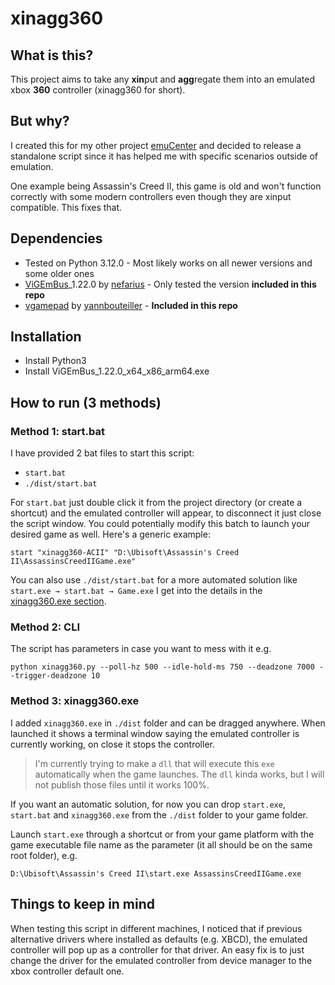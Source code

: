 # xinagg360

## What is this?
This project aims to take any **xin**put and **agg**regate them into an emulated xbox **360** controller (xinagg360 for short).


## But why?
I created this for my other project [emuCenter](https://github.com/Maxsafer/emuCenter) and decided to release a standalone script since it has helped me with specific scenarios outside of emulation.

One example being Assassin's Creed II, this game is old and won't function correctly with some modern controllers even though they are xinput compatible. This fixes that.

## Dependencies
- Tested on Python 3.12.0 - Most likely works on all newer versions and some older ones
- [ViGEmBus](https://github.com/nefarius/ViGEmBus)_1.22.0 by [nefarius](https://github.com/nefarius) - Only tested the version **included in this repo**
- [vgamepad](https://github.com/yannbouteiller/vgamepad) by [yannbouteiller](https://github.com/yannbouteiller) - **Included in this repo**

## Installation
- Install Python3
- Install ViGEmBus_1.22.0_x64_x86_arm64.exe

## How to run (3 methods)
### Method 1: start.bat
I have provided 2 bat files  to start this script:
- `start.bat`
- `./dist/start.bat`

For `start.bat` just double click it from the project directory (or create a shortcut) and the emulated controller will appear, to disconnect it just close the script window. You could potentially modify this batch to launch your desired game as well. Here's a generic example:
```
start "xinagg360-ACII" "D:\Ubisoft\Assassin's Creed II\AssassinsCreedIIGame.exe"
```
You can also use `./dist/start.bat` for a more automated solution like `start.exe → start.bat → Game.exe` I get into the details in the [xinagg360.exe section](https://github.com/Maxsafer/xinagg360?tab=readme-ov-file#xinagg360exe).

### Method 2: CLI
The script has parameters in case you want to mess with it e.g.
```
python xinagg360.py --poll-hz 500 --idle-hold-ms 750 --deadzone 7000 --trigger-deadzone 10
```

### Method 3: xinagg360.exe
I added `xinagg360.exe` in `./dist` folder and can be dragged anywhere. When launched it shows a terminal window saying the emulated controller is currently working, on close it stops the controller.

>I'm currently trying to make a `dll` that will execute this `exe` automatically when the game launches. The `dll` kinda works, but I will not publish those files until it works 100%.

If you want an automatic solution, for now you can drop `start.exe`, `start.bat` and `xinagg360.exe` from the `./dist` folder to your game folder.

Launch `start.exe` through a shortcut or from your game platform with the game executable file name as the parameter (it all should be on the same root folder), e.g.
```
D:\Ubisoft\Assassin's Creed II\start.exe AssassinsCreedIIGame.exe
```

## Things to keep in mind
When testing this script in different machines, I noticed that if previous alternative drivers where installed as defaults (e.g. XBCD), the emulated controller will pop up as a controller for that driver. An easy fix is to just change the driver for the emulated controller from device manager to the xbox controller default one.
